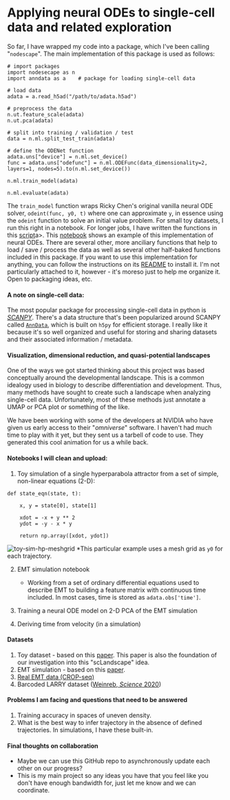 # Applying neural ODEs to single-cell data and related exploration


So far, I have wrapped my code into a package, which I've been calling "`nodescape`". The main implementation of this package is used as follows:

```
# import packages
import nodesecape as n
import anndata as a    # package for loading single-cell data

# load data
adata = a.read_h5ad("/path/to/adata.h5ad")

# preprocess the data
n.ut.feature_scale(adata)
n.ut.pca(adata)

# split into training / validation / test
data = n.ml.split_test_train(adata)

# define the ODENet function
adata.uns["device"] = n.ml.set_device()
func = adata.uns["odefunc"] = n.ml.ODEFunc(data_dimensionality=2, layers=1, nodes=5).to(n.ml.set_device())

n.ml.train_model(adata)

n.ml.evaluate(adata)
```

The `train_model` function wraps Ricky Chen's original vanilla neural ODE solver, `odeint(func, y0, t)` where one can approximate `y`, in essence using the `odeint` function to solve an initial value problem. For small toy datasets, I run this right in a notebook. For longer jobs, I have written the functions in this <a href="">script</a>a>. This <a href="">notebook</a> shows an example of this implementation of neural ODEs. There are several other, more anciliary functions that help to load / save / process the data as well as several other half-baked functions included in this package. If you want to use this implementation for anything, you can follow the instructions on its <a href="https://github.com/mvinyard/nodescape">README</a> to install it. I'm not particularly attached to it, however - it's moreso just to help me organize it. Open to packaging ideas, etc.

#### A note on single-cell data:
The most popular package for processing single-cell data in python is <a href="https://scanpy.readthedocs.io/en/stable/#">*SCANPY*</a>. There's a data structure that's been popularized around SCANPY called <a href="https://anndata.readthedocs.io/en/stable/">`AnnData`</a>, which is built on `h5py` for efficient storage. I really like it because it's so well organized and useful for storing and sharing datasets and their associated information / metadata.

#### Visualization, dimensional reduction, and quasi-potential landscapes
One of the ways we got started thinking about this project was based conceptually around the developmental landscape. This is a common idealogy used in biology to describe differentiation and development. Thus, many methods have sought to create such a landscape when analyzing single-cell data. Unfortunately, most of these methods just annotate a UMAP or PCA plot or something of the like.

We have been working with some of the developers at NVIDIA who have given us early access to their "*omniverse*" software. I haven't had much time to play with it yet, but they sent us a tarbell of code to use. They generated this cool animation for us a while back.

#### Notebooks I will clean and upload:
1. Toy simulation of a single hyperparabola attractor from a set of simple, non-linear equations (2-D):
```
def state_eqn(state, t):

    x, y = state[0], state[1]

    xdot = -x + y ** 2
    ydot = -y - x * y

    return np.array([xdot, ydot])
```

![toy-sim-hp-meshgrid](https://i.imgur.com/EVPrSD0.png)
*This particular example uses a mesh grid as `y0` for each trajectory.

2. EMT simulation notebook
    - Working from a set of ordinary differential equations used to describe EMT to building a feature matrix with continuous time included. In most cases, time is stored as `adata.obs['time']`.

3. Training a neural ODE model on 2-D PCA of the EMT simulation

4. Deriving time from velocity (in a simulation)

#### Datasets
1. Toy dataset - based on this <a href="https://scholar.google.com/citations?user=cMBBPisAAAAJ&hl=en#d=gs_md_cita-d&u=%2Fcitations%3Fview_op%3Dview_citation%26hl%3Den%26user%3DcMBBPisAAAAJ%26citation_for_view%3DcMBBPisAAAAJ%3A_FxGoFyzp5QC%26tzom%3D420">paper</a>. This paper is also the foundation of our investigation into this "scLandscape" idea. 
2. EMT simulation - based on this <a href="https://www.pnas.org/content/110/45/18144">paper</a>.
3. <a href="https://www.nature.com/articles/s41588-019-0489-5?proof=t">Real EMT data (CROP-seq)</a>
4. Barcoded LARRY dataset (<a href="https://science.sciencemag.org/content/367/6479/eaaw3381">Weinreb, *Science* 2020</a>)

#### Problems I am facing and questions that need to be answered
1. Training accuracy in spaces of uneven density.
2. What is the best way to infer trajectory in the absence of defined trajectories. In simulations, I have these built-in.

#### Final thoughts on collaboration
- Maybe we can use this GitHub repo to asynchronously update each other on our progress?
- This is my main project so any ideas you have that you feel like you don't have enough bandwidth for, just let me know and we can coordinate.
